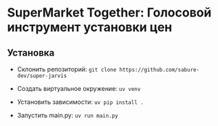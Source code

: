 # SuperMarket Together: Голосовой инструмент установки цен #


## Установка ##
- Склонить репозиторий:
```git clone https://github.com/sabure-dev/super-jarvis```

- Создать виртуальное окружение:
```uv venv```

- Установить зависимости:
```uv pip install . ```

- Запустить main.py:
```uv run main.py```
